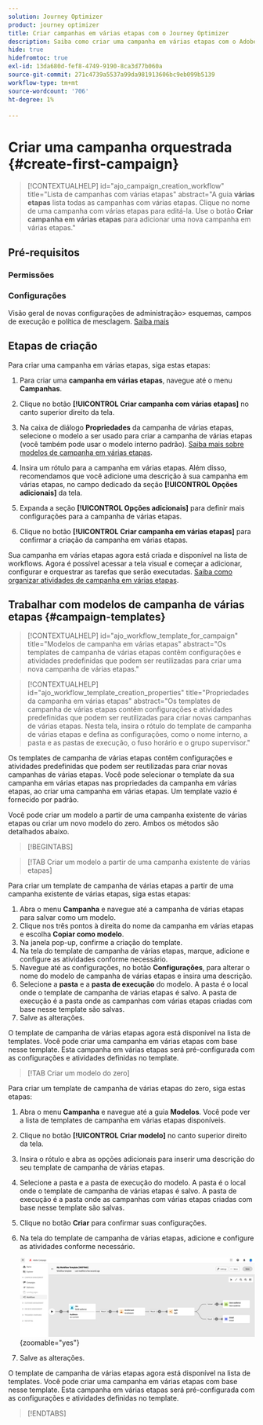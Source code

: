 ```yaml
---
solution: Journey Optimizer
product: journey optimizer
title: Criar campanhas em várias etapas com o Journey Optimizer
description: Saiba como criar uma campanha em várias etapas com o Adobe Journey Optimizer
hide: true
hidefromtoc: true
exl-id: 13da680d-fef8-4749-9190-8ca3d77b060a
source-git-commit: 271c4739a5537a99da981913606bc9eb099b5139
workflow-type: tm+mt
source-wordcount: '706'
ht-degree: 1%

---
```


# Criar uma campanha orquestrada {#create-first-campaign}

>[!CONTEXTUALHELP]
>id="ajo_campaign_creation_workflow"
>title="Lista de campanhas com várias etapas"
>abstract="A guia **várias etapas** lista todas as campanhas com várias etapas. Clique no nome de uma campanha com várias etapas para editá-la. Use o botão **Criar campanha em várias etapas** para adicionar uma nova campanha em várias etapas."

## Pré-requisitos

### Permissões

### Configurações

Visão geral de novas configurações de administração> esquemas, campos de execução e política de mesclagem. [Saiba mais](ms-schemas.md)


## Etapas de criação

Para criar uma campanha em várias etapas, siga estas etapas:

1. Para criar uma **campanha em várias etapas**, navegue até o menu **Campanhas**.

1. Clique no botão **[!UICONTROL Criar campanha com várias etapas]** no canto superior direito da tela.

1. Na caixa de diálogo **Propriedades** da campanha de várias etapas, selecione o modelo a ser usado para criar a campanha de várias etapas (você também pode usar o modelo interno padrão). [Saiba mais sobre modelos de campanha em várias etapas](#campaign-templates).

1. Insira um rótulo para a campanha em várias etapas. Além disso, recomendamos que você adicione uma descrição à sua campanha em várias etapas, no campo dedicado da seção **[!UICONTROL Opções adicionais]** da tela.

1. Expanda a seção **[!UICONTROL Opções adicionais]** para definir mais configurações para a campanha de várias etapas.

1. Clique no botão **[!UICONTROL Criar campanha em várias etapas]** para confirmar a criação da campanha em várias etapas.

Sua campanha em várias etapas agora está criada e disponível na lista de workflows. Agora é possível acessar a tela visual e começar a adicionar, configurar e orquestrar as tarefas que serão executadas. [Saiba como organizar atividades de campanha em várias etapas](orchestrate-activities.md).

## Trabalhar com modelos de campanha de várias etapas {#campaign-templates}

>[!CONTEXTUALHELP]
>id="ajo_workflow_template_for_campaign"
>title="Modelos de campanha em várias etapas"
>abstract="Os templates de campanha de várias etapas contêm configurações e atividades predefinidas que podem ser reutilizadas para criar uma nova campanha de várias etapas."

>[!CONTEXTUALHELP]
>id="ajo_workflow_template_creation_properties"
>title="Propriedades da campanha em várias etapas"
>abstract="Os templates de campanha de várias etapas contêm configurações e atividades predefinidas que podem ser reutilizadas para criar novas campanhas de várias etapas. Nesta tela, insira o rótulo do template de campanha de várias etapas e defina as configurações, como o nome interno, a pasta e as pastas de execução, o fuso horário e o grupo supervisor."

Os templates de campanha de várias etapas contêm configurações e atividades predefinidas que podem ser reutilizadas para criar novas campanhas de várias etapas. Você pode selecionar o template da sua campanha em várias etapas nas propriedades da campanha em várias etapas, ao criar uma campanha em várias etapas. Um template vazio é fornecido por padrão.

Você pode criar um modelo a partir de uma campanha existente de várias etapas ou criar um novo modelo do zero. Ambos os métodos são detalhados abaixo.

>[!BEGINTABS]

>[!TAB Criar um modelo a partir de uma campanha existente de várias etapas]

Para criar um template de campanha de várias etapas a partir de uma campanha existente de várias etapas, siga estas etapas:

1. Abra o menu **Campanha** e navegue até a campanha de várias etapas para salvar como um modelo.
1. Clique nos três pontos à direita do nome da campanha em várias etapas e escolha **Copiar como modelo**.
1. Na janela pop-up, confirme a criação do template.
1. Na tela do template de campanha de várias etapas, marque, adicione e configure as atividades conforme necessário.
1. Navegue até as configurações, no botão **Configurações**, para alterar o nome do modelo de campanha de várias etapas e insira uma descrição.
1. Selecione a **pasta** e a **pasta de execução** do modelo. A pasta é o local onde o template de campanha de várias etapas é salvo. A pasta de execução é a pasta onde as campanhas com várias etapas criadas com base nesse template são salvas.
1. Salve as alterações.

O template de campanha de várias etapas agora está disponível na lista de templates. Você pode criar uma campanha em várias etapas com base nesse template. Esta campanha em várias etapas será pré-configurada com as configurações e atividades definidas no template.


>[!TAB Criar um modelo do zero]


Para criar um template de campanha de várias etapas do zero, siga estas etapas:

1. Abra o menu **Campanha** e navegue até a guia **Modelos**. Você pode ver a lista de templates de campanha em várias etapas disponíveis.
1. Clique no botão **[!UICONTROL Criar modelo]** no canto superior direito da tela.
1. Insira o rótulo e abra as opções adicionais para inserir uma descrição do seu template de campanha de várias etapas.
1. Selecione a pasta e a pasta de execução do modelo. A pasta é o local onde o template de campanha de várias etapas é salvo. A pasta de execução é a pasta onde as campanhas com várias etapas criadas com base nesse template são salvas.
1. Clique no botão **Criar** para confirmar suas configurações.
1. Na tela do template de campanha de várias etapas, adicione e configure as atividades conforme necessário.

   ![](assets/wf-template-activities.png){zoomable="yes"}

1. Salve as alterações.

O template de campanha de várias etapas agora está disponível na lista de templates. Você pode criar uma campanha em várias etapas com base nesse template. Esta campanha em várias etapas será pré-configurada com as configurações e atividades definidas no template.

>[!ENDTABS]
